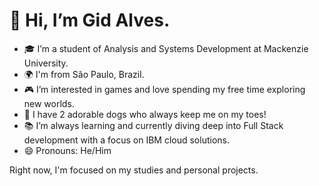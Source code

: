 # 👋 Hi, I’m Gid Alves.

- 🎓 I’m a student of Analysis and Systems Development at Mackenzie University.
- 🌍 I'm from São Paulo, Brazil.
- 🎮 I’m interested in games and love spending my free time exploring new worlds.
- 🐶 I have 2 adorable dogs who always keep me on my toes!
- 📚 I’m always learning and currently diving deep into Full Stack development with a focus on IBM cloud solutions.
- 😄 Pronouns: He/Him

Right now, I'm focused on my studies and personal projects.
